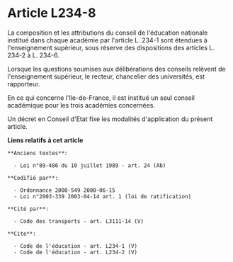 # Article L234-8

La composition et les attributions du conseil de l'éducation nationale institué dans chaque académie par l'article L. 234-1
sont étendues à l'enseignement supérieur, sous réserve des dispositions des articles L. 234-2 à L. 234-6. 

Lorsque les questions soumises aux délibérations des conseils relèvent de l'enseignement supérieur, le recteur, chancelier
des universités, est rapporteur. 

En ce qui concerne l'Ile-de-France, il est institué un seul conseil académique pour les trois académies concernées. 

Un décret en Conseil d'Etat fixe les modalités d'application du présent article.

**Liens relatifs à cet article**

	**Anciens textes**:

	  - Loi n°89-486 du 10 juillet 1989 - art. 24 (Ab)

	**Codifié par**:

	  - Ordonnance 2000-549 2000-06-15
	  - Loi n°2003-339 2003-04-14 art. 1 (loi de ratification)

	**Cité par**:

	  - Code des transports - art. L3111-14 (V)

	**Cite**:

	  - Code de l'éducation - art. L234-1 (V)
	  - Code de l'éducation - art. L234-2 (V)
